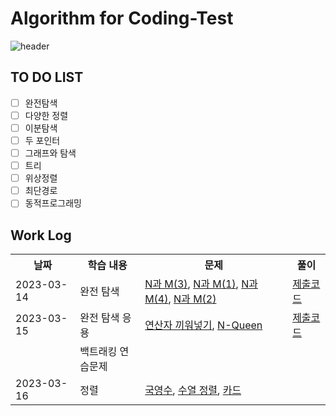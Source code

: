 # Algorithm for Coding-Test

![header](https://capsule-render.vercel.app/api?type=Rounded&color=gradient&height=100&section=footer&text=핵심유형%2020개로%20한%20번에%20끝내는%20알고리즘%20코딩테스트&fontSize=30)


## TO DO LIST

- [ ] 완전탐색
- [ ] 다양한 정렬 
- [ ] 이분탐색
- [ ] 두 포인터
- [ ] 그래프와 탐색
- [ ] 트리
- [ ] 위상정렬
- [ ] 최단경로
- [ ] 동적프로그래밍

## Work Log
<div>
<table>
  <th> 날짜 </th>
  <th> 학습 내용 </th>
  <th> 문제 </th>
  <th> 풀이 </th>
  <tr>
    <td>2023-03-14</td>
    <td>완전 탐색</td>
    <td> <a href="https://www.acmicpc.net/problem/15651">N과 M(3)</a>, 
      <a href="https://www.acmicpc.net/problem/15649">N과 M(1)</a>,
      <a href="https://www.acmicpc.net/problem/15652">N과 M(4)</a>,
      <a href="https://www.acmicpc.net/problem/15650">N과 M(2)</a>
    </td>
    <td><a href="https://github.com/YourBlueJustworks/Algorithm_solved.ac/tree/main/CodingTest/src/BruteForce">제출코드</td>
  </tr>
  <tr>
    <td>2023-03-15</td>
    <td>완전 탐색 응용</td>
    <td>
      <a href="https://www.acmicpc.net/problem/14888">연산자 끼워넣기</a>,
      <a href="https://www.acmicpc.net/problem/9663">N-Queen</a>
    </td>
    <td><a href="https://github.com/YourBlueJustworks/Algorithm_solved.ac/tree/main/CodingTest/src/BruteForce_apply">제출코드</td>
  </tr>
  <tr>
    <td> </td>
    <td> 백트래킹 연습문제 </td>
    <td> </td>
    <td> </td>
  </tr>
  <tr>
    <td>2023-03-16</td>
    <td>정렬</td>
    <td> 
      <a href="https://www.acmicpc.net/problem/10825">국영수</a>,
      <a href="https://www.acmicpc.net/problem/1015">수열 정렬</a>,
      <a href="https://www.acmicpc.net/problem/11652">카드</a>
    </td>
    <td> </td>
  </tr>
</div> 
